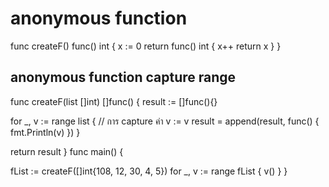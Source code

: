 # anonymous function

func createF() func() int {
x := 0
return func() int {
x++
return x
}
}

## anonymous function capture range

func createF(list []int) []func() {
result := []func(){}

for \_, v := range list {
// การ capture ค่า
v := v
result = append(result, func() {
fmt.Println(v)
})
}

return result
}
func main() {

fList := createF([]int{108, 12, 30, 4, 5})
for \_, v := range fList {
v()
}
}
